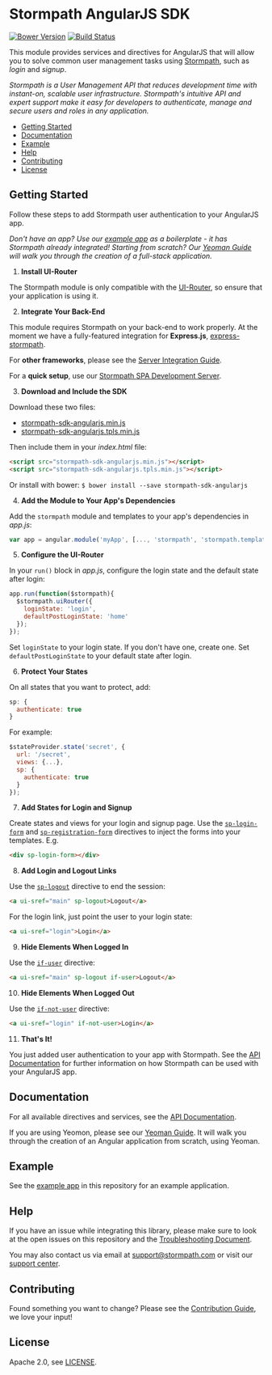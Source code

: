 # Stormpath AngularJS SDK

[![Bower Version](https://img.shields.io/bower/v/stormpath-sdk-angularjs.svg?style=flat)](https://bower.io)
[![Build Status](https://img.shields.io/travis/stormpath/stormpath-sdk-angularjs.svg?style=flat)](https://travis-ci.org/stormpath/stormpath-sdk-angularjs)

This module provides services and directives for AngularJS that will allow you to solve common user management tasks using [Stormpath](https://stormpath.com/), such as *login* and *signup*.

*Stormpath is a User Management API that reduces development time with instant-on, scalable user infrastructure. Stormpath's intuitive API and expert support make it easy for developers to authenticate, manage and secure users and roles in any application.*

* [Getting Started](#getting-started)
* [Documentation](#documentation)
* [Example](#example)
* [Help](#help)
* [Contributing](#contributing)
* [License](#license)

## Getting Started

Follow these steps to add Stormpath user authentication to your AngularJS app.

*Don't have an app? Use our [example app][] as a boilerplate - it has
Stormpath already integrated!  Starting from scratch?  Our [Yeoman Guide][]
will walk you through the creation of a full-stack application.*

1. **Install UI-Router**

  The Stormpath module is only compatible with the [UI-Router][], so ensure that your application is using it.

2. **Integrate Your Back-End**

  This module requires Stormpath on your back-end to work properly. At the moment we
  have a fully-featured integration for **Express.js**, [express-stormpath][].

  For **other frameworks**, please see the [Server Integration Guide][].

  For a **quick setup**, use our [Stormpath SPA Development Server][].

3. **Download and Include the SDK**

  Download these two files:

  * [stormpath-sdk-angularjs.min.js](https://raw.githubusercontent.com/stormpath/stormpath-sdk-angularjs/master/dist/stormpath-sdk-angularjs.min.js)
  * [stormpath-sdk-angularjs.tpls.min.js](https://raw.githubusercontent.com/stormpath/stormpath-sdk-angularjs/master/dist/stormpath-sdk-angularjs.tpls.min.js)

  Then include them in your *index.html* file:

  ```html
  <script src="stormpath-sdk-angularjs.min.js"></script>
  <script src="stormpath-sdk-angularjs.tpls.min.js"></script>
  ```

  Or install with bower: `$ bower install --save stormpath-sdk-angularjs`

4. **Add the Module to Your App's Dependencies**

  Add the `stormpath` module and templates to your app's dependencies in *app.js*:

  ```javascript
  var app = angular.module('myApp', [..., 'stormpath', 'stormpath.templates']);
  ```

5. **Configure the UI-Router**

  In your `run()` block in *app.js*, configure the login state and the default state after login:

  ```javascript
  app.run(function($stormpath){
    $stormpath.uiRouter({
      loginState: 'login',
      defaultPostLoginState: 'home'
    });
  });
  ```

  Set `loginState` to your login state. If you don't have one, create one.
  Set `defaultPostLoginState` to your default state after login.

6. **Protect Your States**

  On all states that you want to protect, add:

  ```javascript
  sp: {
    authenticate: true
  }
  ```

  For example:

  ```javascript
  $stateProvider.state('secret', {
    url: '/secret',
    views: {...},
    sp: {
      authenticate: true
    }
  });
  ```

7. **Add States for Login and Signup**

  Create states and views for your login and signup page. Use the [`sp-login-form`][] and [`sp-registration-form`][] directives to inject the forms into your templates. E.g.

  ```html
  <div sp-login-form></div>
  ```

8. **Add Login and Logout Links**

  Use the [`sp-logout`][] directive to end the session:

  ```html
  <a ui-sref="main" sp-logout>Logout</a>
  ```

  For the login link, just point the user to your login state:

  ```html
  <a ui-sref="login">Login</a>
  ```

9. **Hide Elements When Logged In**

  Use the [`if-user`][] directive:

  ```html
  <a ui-sref="main" sp-logout if-user>Logout</a>
  ```

10. **Hide Elements When Logged Out**

  Use the [`if-not-user`][] directive:

  ```html
  <a ui-sref="login" if-not-user>Login</a>
  ```

11. **That's It!**

  You just added user authentication to your app with Stormpath. See the [API Documentation][] for further information on how Stormpath can be used with your AngularJS app.

## Documentation

For all available directives and services, see the [API Documentation][].

If you are using Yeomon, please see our [Yeoman Guide][].  It will walk
you through the creation of an Angular application from scratch, using Yeoman.

## Example

See the [example app][] in this repository for an example application.

## Help

If you have an issue while integrating this library, please make sure to look
at the open issues on this repository and the [Troubleshooting Document](TROUBLESHOOTING.md).

You may also contact us via email at support@stormpath.com or visit our [support center][].

## Contributing

Found something you want to change? Please see the [Contribution Guide](CONTRIBUTING.md),
we love your input!

## License

Apache 2.0, see [LICENSE](LICENSE).

[`if-user`]: https://docs.stormpath.com/angularjs/sdk/#/api/stormpath.ifUser:ifUser
[`if-not-user`]: https://docs.stormpath.com/angularjs/sdk/#/api/stormpath.ifNotUser:ifNotUser
[`sp-login-form`]: https://docs.stormpath.com/angularjs/sdk/#/api/stormpath.spLoginForm:spLoginForm
[`sp-logout`]: https://docs.stormpath.com/angularjs/sdk/#/api/stormpath.spLogout:spLogout
[`sp-registration-form`]: https://docs.stormpath.com/angularjs/sdk/#/api/stormpath.spRegistrationForm:spRegistrationForm
[example app]: https://github.com/stormpath/stormpath-sdk-angularjs/tree/master/example/dashboard-app
[API Documentation]: https://docs.stormpath.com/angularjs/sdk/
[Server Integration Guide]: https://docs.stormpath.com/angularjs/sdk/#/server
[express-stormpath]: https://github.com/stormpath/express-stormpath
[Stormpath SPA Development Server]: https://github.com/stormpath/stormpath-spa-dev-server
[UI-Router]: https://github.com/angular-ui/ui-router
[Yeoman Guide]: https://docs.stormpath.com/angularjs/guide
[support center]: https://support.stormpath.com
